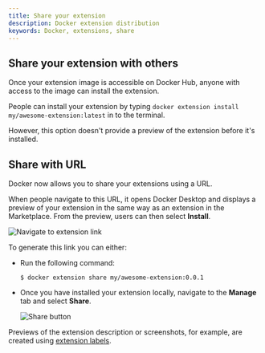 ```yaml
---
title: Share your extension
description: Docker extension distribution
keywords: Docker, extensions, share
---
```


## Share your extension with others

Once your extension image is accessible on Docker Hub, anyone with access to the image can install the extension.

People can install your extension by typing `docker extension install my/awesome-extension:latest` in to the terminal.

However, this option doesn't provide a preview of the extension before it's installed.

## Share with URL

Docker now allows you to share your extensions using a URL.

When people navigate to this URL, it opens Docker Desktop and displays a preview of your extension in the same way as an extension in the Marketplace. From the preview, users can then select **Install**.

![Navigate to extension link](images/desktop/extensions-sdk/extensions/open-share.png)

To generate this link you can either:

- Run the following command:

  ```console
  $ docker extension share my/awesome-extension:0.0.1
  ```

- Once you have installed your extension locally, navigate to the **Manage** tab and select **Share**.

  ![Share button](images/desktop/extensions-sdk/extensions/list-preview.png)

Previews of the extension description or screenshots, for example, are created using [extension labels](labels.md).
